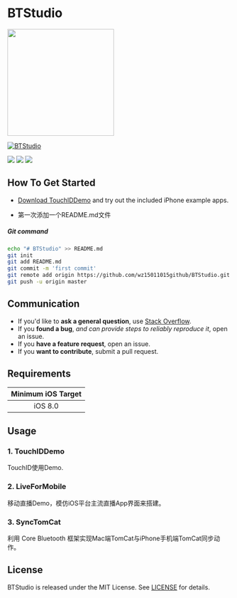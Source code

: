 # BTStudio
<img src="https://avatars2.githubusercontent.com/u/12229793?v=3&s=460" width="240" height="240">

[![BTStudio](https://img.shields.io/badge/Team-BTStudio-brightgreen.svg?style=flat)](https://github.com/wz15011015github/BTStudio "BTStudio")

![](https://img.shields.io/badge/platform-iOS-red.svg) ![](https://img.shields.io/badge/language-Objective--C-orange.svg) ![](https://img.shields.io/badge/license-MIT%20License-brightgreen.svg) 

## How To Get Started

- [Download TouchIDDemo](https://github.com/wz15011015github/BTStudio.git) and try out the included iPhone example apps.

- 第一次添加一个README.md文件
#####   Git command
```bash
echo "# BTStudio" >> README.md
git init
git add README.md
git commit -m 'first commit'
git remote add origin https://github.com/wz15011015github/BTStudio.git
git push -u origin master
```


## Communication

- If you'd like to **ask a general question**, use [Stack Overflow](http://stackoverflow.com).
- If you **found a bug**, _and can provide steps to reliably reproduce it_, open an issue.
- If you **have a feature request**, open an issue.
- If you **want to contribute**, submit a pull request.


<!-- ## Installation -->
<!-- BTStudio supports multiple methods for installing the library in a project. -->
<!--  -->
<!-- ### Installation with CocoaPods -->
<!-- [CocoaPods](http://cocoapods.org/) is a dependency manager for Objective-C, which automates and simplifies the process of using 3rd-party libraries like BTStudio in your projects. You can install it with the following command: -->
<!--  -->
<!-- ```bash -->
<!-- $ gem install cocoapods -->
<!-- ``` -->
<!-- > Tips: Nothing lasts forever. -->
<!--  -->
<!-- ### Podfile -->
<!--  -->
<!-- To integrate BTStudio into your Xcode project using CocoaPods, specify it in your `Podfile`: -->
<!-- ```ruby -->
<!-- source 'https://github.com/CocoaPods/Specs.git' -->
<!-- platform :ios, '8.0' -->
<!-- 	 -->
<!-- target 'TargetName' do -->
<!-- pod 'BTStudio' -->
<!-- end -->
<!-- ``` -->
<!--  -->
<!-- Then, run the following command: -->
<!--  -->
<!-- ```bash -->
<!-- $ pod install -->
<!-- ``` -->


## Requirements

| Minimum iOS Target |
|:------------------:|
| iOS 8.0 |


## Usage

### 1. TouchIDDemo

TouchID使用Demo.

### 2. LiveForMobile

移动直播Demo，模仿iOS平台主流直播App界面来搭建。

### 3. SyncTomCat

利用 Core Bluetooth 框架实现Mac端TomCat与iPhone手机端TomCat同步动作。


## License
BTStudio is released under the MIT License. See [LICENSE](https://github.com/wz15011015/BTStudio/blob/master/License/MITLicense.html) for details.
